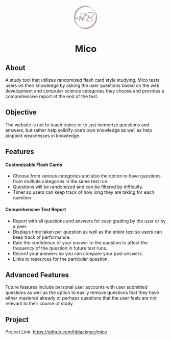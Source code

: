 <!-- Project Logo -->
<br />
<p align="center">
  <a href="https://github.com/hblackmer/" target="_blank">
    <img src="img/logo_circle.png" alt="Logo" width="80" height="80">
  </a>

  <h1 align="center">Mico</h1>
</p>

<!-- ABOUT -->
## About

A study tool that utilizes randomized flash card style studying. Mico tests users on their knowledge by asking the user questions based on the web development and computer science categories they choose and provides a comprehensive report at the end of the test.

<!-- OBJECTIVE -->
## Objective

The website is not to teach topics or to just memorize questions and answers, but rather help solidify one’s own knowledge as well as help pinpoint weaknesses in knowledge. 

<!-- Features -->
## Features
<h4>Customizable Flash Cards</h4>
<ul>
  <li> Choose from various categories and also the option to have questions from multiple categories in the same test run. </li>
  <li> Questions will be randomized and can be filtered by difficulty. </li>
  <li> Timer so users can keep track of how long they are taking for each question. </li>
</ul>
<h4>Comprehensive Test Report</h4>
<ul>
  <li> Report with all questions and answers for easy grading by the user or by a peer. </li>
  <li> Displays time taken per question as well as the entire test so users can keep track of performance. </li>
  <li> Rate the confidence of your answer to the question to affect the frequency of the question in future test runs. </li>
  <li> Record your answers so you can compare your past answers. </li>
  <li> Links to resources for the particular question. </li>
</ul>

<!-- Advanced Features -->
## Advanced Features
Future features include personal user accounts with user submitted questions as well as the option to easily remove questions that they have either mastered already or perhaps questions that the user feels are not relevant to their course of study.

<!-- Project -->
## Project
Project Link: https://github.com/hblackmer/mico
